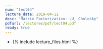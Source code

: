 ```yaml
---
num: "lect04"
lecture_date: 2019-04-11
desc: "Matrix Factorization: LU, Cholesky"
pdfurl: /lectures/pdf/lect04.pdf
ready: true
---
```


* {% include lecture_files.html %}
<!---
<a href="{{page.pdfurl | relative_url }}" data-ajax="false">Slides PDF</a>
--->

<!---
# Reading Assignment

[NCM](http://www.cs.ucsb.edu/~gilbert/cs111/chapters/)
Sections 2.1 through 2.6 (linear equations and Gaussian elimination).
--->


